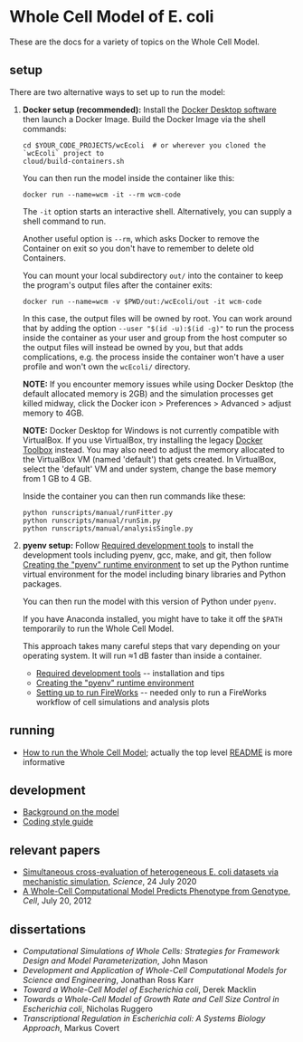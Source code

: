 # Whole Cell Model of E. coli

These are the docs for a variety of topics on the Whole Cell Model.

## setup

There are two alternative ways to set up to run the model:

1. **Docker setup (recommended):** Install the [Docker Desktop software](https://www.docker.com/products/docker-desktop) then launch a Docker Image.
   Build the Docker Image via the shell commands:

   ```shell script
   cd $YOUR_CODE_PROJECTS/wcEcoli  # or wherever you cloned the `wcEcoli` project to
   cloud/build-containers.sh
   ```

   You can then run the model inside the container like this:

   ```shell script
   docker run --name=wcm -it --rm wcm-code
   ```

   The `-it` option starts an interactive shell.
   Alternatively, you can supply a shell command to run.

   Another useful option is `--rm`, which asks Docker to remove the Container on
   exit so you don't have to remember to delete old Containers.

   You can mount your local subdirectory `out/` into the container to keep the
   program's output files after the container exits:

   ```shell script
   docker run --name=wcm -v $PWD/out:/wcEcoli/out -it wcm-code
   ```

   In this case, the output files will be owned by root. You can work around
   that by adding the option `--user "$(id -u):$(id -g)"` to run the process
   inside the container as your user and group from the host computer so the
   output files will instead be owned by you, but that adds complications, e.g.
   the process inside the container won't have a user profile and won't own the
   `wcEcoli/` directory.

   **NOTE:** If you encounter memory issues while using Docker Desktop (the default allocated memory is 2GB) and the simulation processes get killed midway, click the Docker icon > Preferences > Advanced > adjust memory to 4GB.

   **NOTE:** Docker Desktop for Windows is not currently compatible with VirtualBox.  If you use VirtualBox, try installing the legacy [Docker Toolbox](https://github.com/docker/toolbox/releases) instead.  You may also need to adjust the memory allocated to the VirtualBox VM (named 'default') that gets created.  In VirtualBox, select the 'default' VM and under system, change the base memory from 1 GB to 4 GB.

   Inside the container you can then run commands like these:

   ```shell script
   python runscripts/manual/runFitter.py
   python runscripts/manual/runSim.py
   python runscripts/manual/analysisSingle.py
   ```

2. **pyenv setup:** Follow [Required development tools](dev-tools.md) to install the development tools including pyenv, gcc, make, and git, then follow [Creating the "pyenv" runtime environment](create-pyenv.md) to set up the Python runtime virtual environment for the model including binary libraries and Python packages.

   You can then run the model with this version of Python under `pyenv`.
   
   If you have Anaconda installed, you might have to take it off the `$PATH` temporarily to run the Whole Cell Model.

   This approach takes many careful steps that vary depending on your operating system. It will run ≈1 dB faster than inside a container.

   * [Required development tools](dev-tools.md) -- installation and tips
   * [Creating the "pyenv" runtime environment](create-pyenv.md)
   * [Setting up to run FireWorks](../wholecell/fireworks/README.md) -- needed only to run a FireWorks workflow of cell simulations and analysis plots

## running

* [How to run the Whole Cell Model](run.md); actually the top level [README](../README.md) is more informative

## development

* [Background on the model](background.md)
* [Coding style guide](style-guide.md)

## relevant papers

* [Simultaneous cross-evaluation of heterogeneous E. coli datasets via mechanistic simulation](https://science.sciencemag.org/content/369/6502/eaav3751.full), _Science_, 24 July 2020
* [A Whole-Cell Computational Model Predicts Phenotype from Genotype](https://www.cell.com/cell/abstract/S0092-8674(12)00776-3), _Cell_, July 20, 2012

## dissertations
* _Computational Simulations of Whole Cells: Strategies for Framework Design and Model Parameterization_, John Mason
* _Development and Application of Whole-Cell Computational Models for Science and Engineering_, Jonathan Ross Karr
* _Toward a Whole-Cell Model of Escherichia coli_, Derek Macklin
* _Towards a Whole-Cell Model of Growth Rate and Cell Size Control in Escherichia coli_, Nicholas Ruggero
* _Transcriptional Regulation in Escherichia coli: A Systems Biology Approach_, Markus Covert
